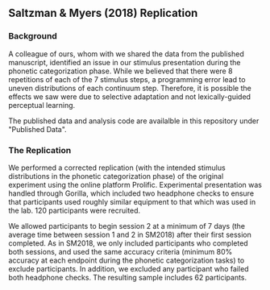 ## Saltzman & Myers (2018) Replication

### Background
A colleague of ours, whom with we shared the data from the published manuscript, identified an issue in our stimulus presentation during the phonetic categorization phase. While we believed that there were 8 repetitions of each of the 7 stimulus steps, a programming error lead to uneven distributions of each continuum step. Therefore, it is possible the effects we saw were due to selective adaptation and not lexically-guided perceptual learning.

The published data and analysis code are availalble in this repository under "Published Data".

### The Replication
We performed a corrected replication (with the intended stimulus distributions in the phonetic categorization phase) of the original experiment using the online platform Prolific. Experimental presentation was handled through Gorilla, which included two headphone checks to ensure that participants used roughly similar equipment to that which was used in the lab. 120 participants were recruited.

We allowed participants to begin session 2 at a minimum of 7 days (the average time between session 1 and 2 in SM2018) after their first session completed. As in SM2018, we only included participants who completed both sessions, and used the same accuracy criteria (minimum 80% accuracy at each endpoint during the phonetic categorization tasks) to exclude participants. In addition, we excluded any participant who failed both headphone checks. The resulting sample includes 62 participants. 
